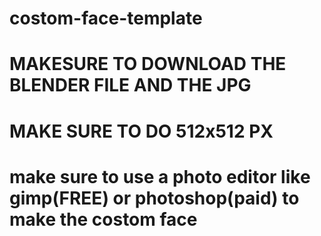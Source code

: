 # costom-face-template


# MAKESURE TO DOWNLOAD THE BLENDER FILE AND THE JPG

# MAKE SURE TO DO 512x512 PX

# make sure to use a photo editor like gimp(FREE) or photoshop(paid) to make the costom face
